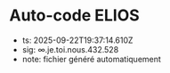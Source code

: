# Auto-code ELIOS
- ts: 2025-09-22T19:37:14.610Z
- sig: ∞.je.toi.nous.432.528
- note: fichier généré automatiquement